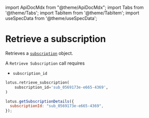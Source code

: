 import ApiDocMdx from "@theme/ApiDocMdx";
import Tabs from '@theme/Tabs';
import TabItem from '@theme/TabItem';
import useSpecData from '@theme/useSpecData';

# Retrieve a subscription

Retrieves a [`subscription`](./subscription-object#subscription-object) object.

A `Retrieve Subscription` call requires

- `subscription_id`

<Tabs>
<TabItem value="py" label="Python">

```python
lotus.retrieve_subscription(
    subscription_id='sub_0569173e-e665-4369',
)
```

</TabItem>
<TabItem value="ts" label="Typescript">

```jsx
lotus.getSubscriptionDetails({
  subscriptionId: "sub_0569173e-e665-4369",
});
```

</TabItem>
</Tabs>

<ApiDocMdx id="get_subscription" />
